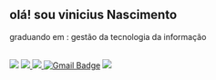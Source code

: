 ## olá! sou vinicius Nascimento

graduando em : gestão da tecnologia da informação
<div style="display: inline_block"><br>
 


<div>
  <a href="https://www.youtube.com/channel/UCMbt3Sa919sHRRXLrz7xmmg" target="_blank"><img src="https://img.shields.io/badge/YouTube-FF0000?style=for-the-badge&logo=youtube&logoColor=white" target="_blank"></a>
  <a href="https://instagram.com/vinicius__________0" target="_blank"><img src="https://img.shields.io/badge/-Instagram-%23E4405F?style=for-the-badge&logo=instagram&logoColor=white" target="_blank"></avinido635@gmail.com>
 <a href="https://discord.gg/1111082020269989938" target="_blank"><img src="https://img.shields.io/badge/Discord-7289DA?style=for-the-badge&logo=discord&logoColor=white" target="_blank">
<a href="https://mail.google.com/" target="_blank"><img src="https://img.shields.io/badge/-Gmail-%23333?style=for-the-badge&logo=gmail&logoColor=white" alt="Gmail Badge"></a>
  <a href="https://www.linkedin.com/in/" target="_blank"><img src="https://img.shields.io/badge/-LinkedIn-%230077B5?style=for-the-badge&logo=linkedin&logoColor=white" target="_blank"></a> 
  
